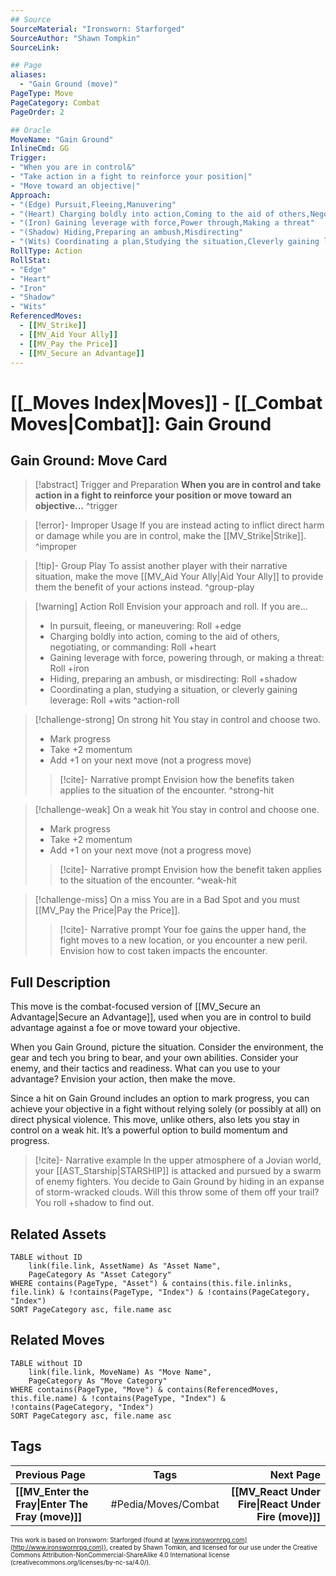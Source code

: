 ```yaml
---
## Source
SourceMaterial: "Ironsworn: Starforged"
SourceAuthor: "Shawn Tompkin"
SourceLink: 

## Page
aliases:
  - "Gain Ground (move)"
PageType: Move
PageCategory: Combat
PageOrder: 2

## Oracle
MoveName: "Gain Ground"
InlineCmd: GG
Trigger: 
- "When you are in control&"
- "Take action in a fight to reinforce your position|"
- "Move toward an objective|"
Approach:
- "(Edge) Pursuit,Fleeing,Manuvering"
- "(Heart) Charging boldly into action,Coming to the aid of others,Negotiating,Commanding"
- "(Iron) Gaining leverage with force,Power through,Making a threat"
- "(Shadow) Hiding,Preparing an ambush,Misdirecting"
- "(Wits) Coordinating a plan,Studying the situation,Cleverly gaining leverage"
RollType: Action
RollStat: 
- "Edge"
- "Heart"
- "Iron"
- "Shadow"
- "Wits"
ReferencedMoves: 
  - [[MV_Strike]]
  - [[MV_Aid Your Ally]]
  - [[MV_Pay the Price]]
  - [[MV_Secure an Advantage]]
---
```

# [[_Moves Index|Moves]] - [[_Combat Moves|Combat]]: Gain Ground
## Gain Ground: Move Card
>[!abstract]  Trigger and Preparation
>**When you are in control and take action in a fight to reinforce your position or move toward an objective...** ^trigger

> [!error]- Improper Usage
> If you are instead acting to inflict direct harm or damage while you are in control, make the [[MV_Strike|Strike]]. ^improper

> [!tip]- Group Play
> To assist another player with their narrative situation, make the move [[MV_Aid Your Ally|Aid Your Ally]] to provide them the benefit of your actions instead. ^group-play

> [!warning] Action Roll
> Envision your approach and roll. If you are...
> - In pursuit, fleeing, or maneuvering: Roll +edge
> - Charging boldly into action, coming to the aid of others, negotiating, or commanding: Roll +heart
> - Gaining leverage with force, powering through, or making a threat: Roll +iron
> - Hiding, preparing an ambush, or misdirecting: Roll +shadow
> - Coordinating a plan, studying a situation, or cleverly gaining leverage: Roll +wits ^action-roll

> [!challenge-strong] On strong hit
> You stay in control and choose two.
> - Mark progress
> - Take +2 momentum
> - Add +1 on your next move (not a progress move)
> > [!cite]- Narrative prompt
> > Envision how the benefits taken applies to the situation of the encounter. ^strong-hit

> [!challenge-weak] On a weak hit
> You stay in control and choose one.
> - Mark progress
> - Take +2 momentum
> - Add +1 on your next move (not a progress move)
> > [!cite]- Narrative prompt
> > Envision how the benefit taken applies to the situation of the encounter. ^weak-hit

> [!challenge-miss] On a miss
> You are in a Bad Spot and you must [[MV_Pay the Price|Pay the Price]].
> > [!cite]- Narrative prompt
> > Your foe gains the upper hand, the fight moves to a new location, or you encounter a new peril.  Envision how to cost taken impacts the encounter.

## Full Description
This move is the combat-focused version of [[MV_Secure an Advantage|Secure an Advantage]], used when you are in control to build advantage against a foe or move toward your objective. 

When you Gain Ground, picture the situation. Consider the environment, the gear and tech you bring to bear, and your own abilities. Consider your enemy, and their tactics and readiness. What can you use to your advantage? Envision your action, then make the move.

Since a hit on Gain Ground includes an option to mark progress, you can achieve your objective in a fight without relying solely (or possibly at all) on direct physical violence. This move, unlike others, also lets you stay in control on a weak hit. It’s a powerful option to build momentum and progress.

> [!cite]- Narrative example
> In the upper atmosphere of a Jovian world, your [[AST_Starship|STARSHIP]] is attacked and pursued by a swarm of enemy fighters. You decide to Gain Ground by hiding in an expanse of storm-wracked clouds. Will this throw some of them off your trail? You roll +shadow to find out.

## Related Assets
```dataview
TABLE without ID
	link(file.link, AssetName) As "Asset Name",
	PageCategory As "Asset Category"
WHERE contains(PageType, "Asset") & contains(this.file.inlinks, file.link) & !contains(PageType, "Index") & !contains(PageCategory, "Index")
SORT PageCategory asc, file.name asc
```

## Related Moves
```dataview
TABLE without ID
	link(file.link, MoveName) As "Move Name",
	PageCategory As "Move Category"
WHERE contains(PageType, "Move") & contains(ReferencedMoves, this.file.name) & !contains(PageType, "Index") & !contains(PageCategory, "Index")
SORT PageCategory asc, file.name asc
```

## Tags
| Previous Page | Tags | Next Page |
|:--- |:---:| ---:|
| **[[MV_Enter the Fray\|Enter The Fray (move)]]** | #Pedia/Moves/Combat | **[[MV_React Under Fire\|React Under Fire (move)]]** |

<font size=-2>This work is based on Ironsworn: Starforged (found at [www.ironswornrpg.com](http://www.ironswornrpg.com)), created by Shawn Tomkin, and licensed for our use under the Creative Commons Attribution-NonCommercial-ShareAlike 4.0 International license  (creativecommons.org/licenses/by-nc-sa/4.0/).</font>
